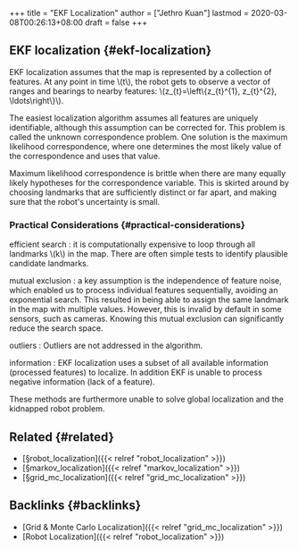 +++
title = "EKF Localization"
author = ["Jethro Kuan"]
lastmod = 2020-03-08T00:26:13+08:00
draft = false
+++

## EKF localization {#ekf-localization}

EKF localization assumes that the map is represented by a collection
of features. At any point in time \\(t\\), the robot gets to observe a
vector of ranges and bearings to nearby features:
\\(z\_{t}=\left\\{z\_{t}^{1}, z\_{t}^{2}, \ldots\right\\}\\).

The easiest localization algorithm assumes all features are uniquely
identifiable, although this assumption can be corrected for. This
problem is called the unknown correspondence problem. One solution is
the maximum likelihood correspondence, where one determines the most
likely value of the correspondence and uses that value.

Maximum likelihood correspondence is brittle when there are many
equally likely hypotheses for the correspondence variable. This is
skirted around by choosing landmarks that are sufficiently distinct or
far apart, and making sure that the robot's uncertainty is small.


### Practical Considerations {#practical-considerations}

efficient search
: it is computationally expensive to loop through
    all landmarks \\(k\\) in the map. There are often simple tests to
    identify plausible candidate landmarks.

mutual exclusion
: a key assumption is the independence of feature
    noise, which enabled us to process individual features sequentially,
    avoiding an exponential search. This resulted in being able to
    assign the same landmark in the map with multiple values. However,
    this is invalid by default in some sensors, such as cameras. Knowing
    this mutual exclusion can significantly reduce the search space.

outliers
: Outliers are not addressed in the algorithm.

information
: EKF localization uses a subset of all available
    information (processed features) to localize. In addition EKF is
    unable to process negative information (lack of a feature).

These methods are furthermore unable to solve global localization and
the kidnapped robot problem.


## Related {#related}

-   [§robot\_localization]({{< relref "robot_localization" >}})
-   [§markov\_localization]({{< relref "markov_localization" >}})
-   [§grid\_mc\_localization]({{< relref "grid_mc_localization" >}})


## Backlinks {#backlinks}

-   [Grid & Monte Carlo Localization]({{< relref "grid_mc_localization" >}})
-   [Robot Localization]({{< relref "robot_localization" >}})
